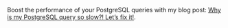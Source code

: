 Boost the performance of your PostgreSQL queries with my blog post: [Why is my PostgreSQL query so slow?! Let’s fix it!](https://gwenneg.com/2025/03/21/postgres-execution-time.html).
